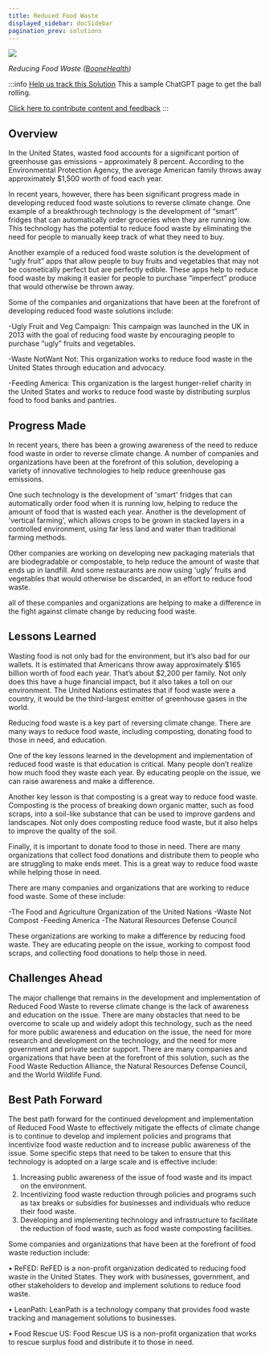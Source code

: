 ```yaml
---
title: Reduced Food Waste
displayed_sidebar: docSidebar
pagination_prev: solutions
---
```

![](/../static/img/reduced-food-waste.png)

*Reducing Food Waste ([BooneHealth](https://boone.health/2022/10/19/reducing-food-waste/))*

:::info [Help us track this Solution](contribute)
This a sample ChatGPT page to get the ball rolling.

[Click here to contribute content and feedback](contribute)
:::

## Overview

In the United States, wasted food accounts for a significant portion of greenhouse gas emissions – approximately 8 percent. According to the Environmental Protection Agency, the average American family throws away approximately $1,500 worth of food each year.

In recent years, however, there has been significant progress made in developing reduced food waste solutions to reverse climate change. One example of a breakthrough technology is the development of “smart” fridges that can automatically order groceries when they are running low. This technology has the potential to reduce food waste by eliminating the need for people to manually keep track of what they need to buy.

Another example of a reduced food waste solution is the development of “ugly fruit” apps that allow people to buy fruits and vegetables that may not be cosmetically perfect but are perfectly edible. These apps help to reduce food waste by making it easier for people to purchase “imperfect” produce that would otherwise be thrown away.

Some of the companies and organizations that have been at the forefront of developing reduced food waste solutions include:

\-Ugly Fruit and Veg Campaign: This campaign was launched in the UK in 2013 with the goal of reducing food waste by encouraging people to purchase “ugly” fruits and vegetables.

\-Waste NotWant Not: This organization works to reduce food waste in the United States through education and advocacy.

\-Feeding America: This organization is the largest hunger-relief charity in the United States and works to reduce food waste by distributing surplus food to food banks and pantries.

## Progress Made

In recent years, there has been a growing awareness of the need to reduce food waste in order to reverse climate change. A number of companies and organizations have been at the forefront of this solution, developing a variety of innovative technologies to help reduce greenhouse gas emissions.

One such technology is the development of 'smart' fridges that can automatically order food when it is running low, helping to reduce the amount of food that is wasted each year. Another is the development of 'vertical farming', which allows crops to be grown in stacked layers in a controlled environment, using far less land and water than traditional farming methods.

Other companies are working on developing new packaging materials that are biodegradable or compostable, to help reduce the amount of waste that ends up in landfill. And some restaurants are now using 'ugly' fruits and vegetables that would otherwise be discarded, in an effort to reduce food waste.

 all of these companies and organizations are helping to make a difference in the fight against climate change by reducing food waste.

## Lessons Learned

Wasting food is not only bad for the environment, but it’s also bad for our wallets. It is estimated that Americans throw away approximately $165 billion worth of food each year. That’s about $2,200 per family. Not only does this have a huge financial impact, but it also takes a toll on our environment. The United Nations estimates that if food waste were a country, it would be the third-largest emitter of greenhouse gases in the world.

Reducing food waste is a key part of reversing climate change. There are many ways to reduce food waste, including composting, donating food to those in need, and education.

One of the key lessons learned in the development and implementation of reduced food waste is that education is critical. Many people don’t realize how much food they waste each year. By educating people on the issue, we can raise awareness and make a difference.

Another key lesson is that composting is a great way to reduce food waste. Composting is the process of breaking down organic matter, such as food scraps, into a soil-like substance that can be used to improve gardens and landscapes. Not only does composting reduce food waste, but it also helps to improve the quality of the soil.

Finally, it is important to donate food to those in need. There are many organizations that collect food donations and distribute them to people who are struggling to make ends meet. This is a great way to reduce food waste while helping those in need.

There are many companies and organizations that are working to reduce food waste. Some of these include:

\-The Food and Agriculture Organization of the United Nations
-Waste Not Compost
-Feeding America
-The Natural Resources Defense Council

These organizations are working to make a difference by reducing food waste. They are educating people on the issue, working to compost food scraps, and collecting food donations to help those in need.

## Challenges Ahead

The major challenge that remains in the development and implementation of Reduced Food Waste to reverse climate change is the lack of awareness and education on the issue. There are many obstacles that need to be overcome to scale up and widely adopt this technology, such as the need for more public awareness and education on the issue, the need for more research and development on the technology, and the need for more government and private sector support. There are many companies and organizations that have been at the forefront of this solution, such as the Food Waste Reduction Alliance, the Natural Resources Defense Council, and the World Wildlife Fund.

## Best Path Forward

The best path forward for the continued development and implementation of Reduced Food Waste to effectively mitigate the effects of climate change is to continue to develop and implement policies and programs that incentivize food waste reduction and to increase public awareness of the issue. Some specific steps that need to be taken to ensure that this technology is adopted on a large scale and is effective include:

1. Increasing public awareness of the issue of food waste and its impact on the environment.
2. Incentivizing food waste reduction through policies and programs such as tax breaks or subsidies for businesses and individuals who reduce their food waste.
3. Developing and implementing technology and infrastructure to facilitate the reduction of food waste, such as food waste composting facilities.

Some companies and organizations that have been at the forefront of food waste reduction include:

• ReFED: ReFED is a non-profit organization dedicated to reducing food waste in the United States. They work with businesses, government, and other stakeholders to develop and implement solutions to reduce food waste.

• LeanPath: LeanPath is a technology company that provides food waste tracking and management solutions to businesses.

• Food Rescue US: Food Rescue US is a non-profit organization that works to rescue surplus food and distribute it to those in need.